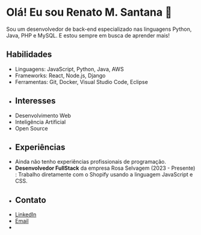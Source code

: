 # Olá! Eu sou Renato M. Santana 👋
Sou um desenvolvedor de back-end especializado nas linguagens Python, Java, PHP e MySQL. E estou sempre em busca de aprender mais!
## Habilidades
- Linguagens: JavaScript, Python, Java, AWS
- Frameworks: React, Node.js, Django
- Ferramentas: Git, Docker, Visual Studio Code, Eclipse 
- ## Interesses
- Desenvolvimento Web
- Inteligência Artificial
- Open Source
- ## Experiências
- Ainda não tenho experiências profissionais de programação.
- **Desenvolvedor FullStack** da empresa Rosa Selvagem (2023 - Presente) : Trabalho diretamente com o Shopify usando a linguagem JavaScript e CSS. 
- ## Contato
- [LinkedIn](https://www.linkedin.com/in/renato-m-santana-aa20601b9/)
- [Email](mailto:renatomsantana@gmail.com)
- 
